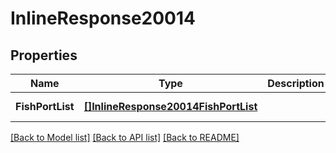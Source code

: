 # InlineResponse20014

## Properties
Name | Type | Description | Notes
------------ | ------------- | ------------- | -------------
**FishPortList** | [**[]InlineResponse20014FishPortList**](inline_response_200_14_fish_port_list.md) |  | [default to null]

[[Back to Model list]](../README.md#documentation-for-models) [[Back to API list]](../README.md#documentation-for-api-endpoints) [[Back to README]](../README.md)


